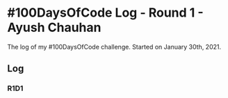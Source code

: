 # #100DaysOfCode Log - Round 1 - Ayush Chauhan

The log of my #100DaysOfCode challenge. Started on January 30th, 2021.

## Log

### R1D1 
